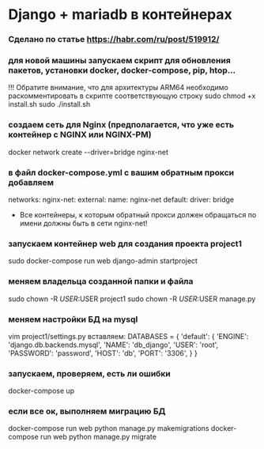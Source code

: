 # Django + mariadb в контейнерах

### Сделано по статье https://habr.com/ru/post/519912/

### для новой машины запускаем скрипт для обновления пакетов, установки docker, docker-compose, pip, htop...
!!! Обратите внимание, что для архитектуры ARM64 необходимо раскомментировать в скрипте соответствующую строку
sudo chmod +x install.sh
sudo ./install.sh

### создаем сеть для Nginx (предполагается, что уже есть контейнер с NGINX или NGINX-PM)
docker network create --driver=bridge nginx-net

### в файл docker-compose.yml с вашим обратным прокси добавляем
networks:
  nginx-net:
    external:
      name: nginx-net
  default:
    driver: bridge
    
- Все контейнеры, к которым обратный прокси должен обращаться по имени должны быть в сети nginx-net!

### запускаем контейнер web для создания проекта project1
sudo docker-compose run web django-admin startproject

### меняем владельца созданной папки и файла
sudo chown -R $USER:$USER project1
sudo chown -R $USER:$USER manage.py

### меняем настройки БД на mysql

vim project1/settings.py
вставляем:
DATABASES = {
    'default': {
        'ENGINE': 'django.db.backends.mysql',
        'NAME': 'db_django',
        'USER': 'root',
        'PASSWORD': 'password',
        'HOST': 'db',
        'PORT': '3306',
    }
}

### запускаем, проверяем, есть ли ошибки

docker-compose up

### если все ок, выполняем миграцию БД

docker-compose run web python manage.py makemigrations
docker-compose run web python manage.py migrate
